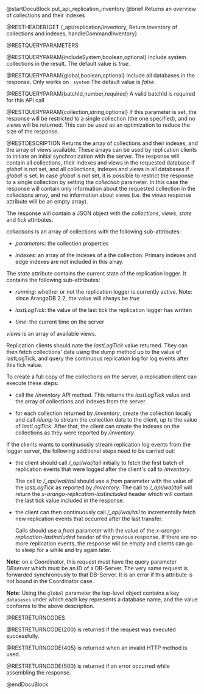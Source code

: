 
@startDocuBlock put_api_replication_inventory
@brief Returns an overview of collections and their indexes

@RESTHEADER{GET /_api/replication/inventory, Return inventory of collections and indexes, handleCommandInventory}

@RESTQUERYPARAMETERS

@RESTQUERYPARAM{includeSystem,boolean,optional}
Include system collections in the result. The default value is *true*.

@RESTQUERYPARAM{global,boolean,optional}
Include all databases in the response. Only works on `_system` The default value is *false*.

@RESTQUERYPARAM{batchId,number,required}
A valid batchId is required for this API call

@RESTQUERYPARAM{collection,string,optional}
If this parameter is set, the response will be restricted to a single collection (the one
specified), and no views will be returned. This can be used as an optimization to reduce
the size of the response.

@RESTDESCRIPTION
Returns the array of collections and their indexes, and the array of views available. These
arrays can be used by replication clients to initiate an initial synchronization with the
server. 
The response will contain all collections, their indexes and views in the requested database
if *global* is not set, and all collections, indexes and views in all databases if *global*
is set.
In case *global* is not set, it is possible to restrict the response to a single collection
by setting the *collection* parameter. In this case the response will contain only information
about the requested collection in the *collections* array, and no information about views
(i.e. the *views* response attribute will be an empty array).

The response will contain a JSON object with the *collections*, *views*, *state* and
*tick* attributes.

*collections* is an array of collections with the following sub-attributes:

- *parameters*: the collection properties

- *indexes*: an array of the indexes of a the collection. Primary indexes and edge indexes
   are not included in this array.

The *state* attribute contains the current state of the replication logger. It
contains the following sub-attributes:

- *running*: whether or not the replication logger is currently active. Note:
  since ArangoDB 2.2, the value will always be *true*

- *lastLogTick*: the value of the last tick the replication logger has written

- *time*: the current time on the server

*views* is an array of available views.

Replication clients should note the *lastLogTick* value returned. They can then
fetch collections' data using the dump method up to the value of lastLogTick, and
query the continuous replication log for log events after this tick value.

To create a full copy of the collections on the server, a replication client
can execute these steps:

- call the */inventory* API method. This returns the *lastLogTick* value and the
  array of collections and indexes from the server.

- for each collection returned by */inventory*, create the collection locally and
  call */dump* to stream the collection data to the client, up to the value of
  *lastLogTick*.
  After that, the client can create the indexes on the collections as they were
  reported by */inventory*.

If the clients wants to continuously stream replication log events from the logger
server, the following additional steps need to be carried out:

- the client should call */_api/wal/tail* initially to fetch the first batch of
  replication events that were logged after the client's call to */inventory*.

  The call to */_api/wal/tail* should use a *from* parameter with the value of the
  *lastLogTick* as reported by */inventory*. The call to */_api/wal/tail* will
  return the *x-arango-replication-lastincluded* header which will contain the
  last tick value included in the response.

- the client can then continuously call */_api/wal/tail* to incrementally fetch new
  replication events that occurred after the last transfer.

  Calls should use a *from* parameter with the value of the *x-arango-replication-lastincluded*
  header of the previous response. If there are no more replication events, the
  response will be empty and clients can go to sleep for a while and try again
  later.

**Note**: on a Coordinator, this request must have the query parameter
*DBserver* which must be an ID of a DB-Server.
The very same request is forwarded synchronously to that DB-Server.
It is an error if this attribute is not bound in the Coordinator case.

**Note**: Using the `global` parameter the top-level object contains a key `databases`
under which each key represents a database name, and the value conforms to the above description.

@RESTRETURNCODES

@RESTRETURNCODE{200}
is returned if the request was executed successfully.

@RESTRETURNCODE{405}
is returned when an invalid HTTP method is used.

@RESTRETURNCODE{500}
is returned if an error occurred while assembling the response.

<!-- TODO How to find out the RocksDB batchId?
 EXAMPLES

 EXAMPLE_ARANGOSH_RUN{RestReplicationInventory_mmfiles}
    var url = "/_api/replication/inventory";
    var response = logCurlRequest('GET', url);

    assert(response.code === 200);

    logJsonResponse(response);
 END_EXAMPLE_ARANGOSH_RUN

With some additional indexes:

 EXAMPLE_ARANGOSH_RUN{RestReplicationInventoryIndexes_mmfiles}
    db._drop("IndexedCollection1");
    var c1 = db._create("IndexedCollection1");
    c1.ensureHashIndex("name");
    c1.ensureUniqueSkiplist("a", "b");

    db._drop("IndexedCollection2");
    var c2 = db._create("IndexedCollection2");
    c2.ensureFulltextIndex("text", 10);
    c2.ensureSkiplist("a");

    var url = "/_api/replication/inventory";
    var response = logCurlRequest('GET', url);

    assert(response.code === 200);
    logJsonResponse(response);

    db._flushCache();
    db._drop("IndexedCollection1");
    db._drop("IndexedCollection2");
 END_EXAMPLE_ARANGOSH_RUN
-->
@endDocuBlock
